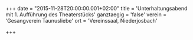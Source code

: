 +++
date = "2015-11-28T20:00:00.001+02:00"
title = 'Unterhaltungsabend mit 1. Aufführung des Theaterstücks'
ganztaegig = 'false'
verein = 'Gesangverein Taunusliebe'
ort = 'Vereinssaal, Niederjosbach'

+++

      